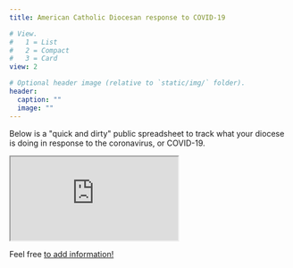 ```yaml
---
title: American Catholic Diocesan response to COVID-19

# View.
#   1 = List
#   2 = Compact
#   3 = Card
view: 2

# Optional header image (relative to `static/img/` folder).
header:
  caption: ""
  image: ""
---
```


Below is a "quick and dirty" public spreadsheet to track what your diocese is doing in response to the coronavirus, or COVID-19. 

<iframe src="https://docs.google.com/spreadsheets/d/e/2PACX-1vTV4mkhynwhhy0yYppWnDVKHzvT0hsvN9L3FXZuODPJxHZR5ogx7LWuLJtevWvGVWBSv0netGblb1RN/pubhtml?widget=true&amp;headers=false"> width="760" height="500" frameborder="0" marginheight="0" marginwidth="0"> </iframe>

Feel free [to add information!](https://docs.google.com/spreadsheets/d/1VRMjj4gR64NUYotqaIYt0KYJBsvIc8TfuP6lGydyFiY/edit?usp=sharing)
